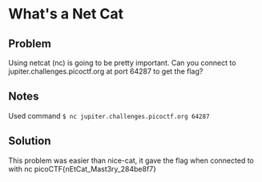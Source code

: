 # What's a Net Cat
## Problem
Using netcat (nc) is going to be pretty important. Can you connect to jupiter.challenges.picoctf.org at port 64287 to get the flag?

## Notes
Used command `$ nc jupiter.challenges.picoctf.org 64287`

## Solution
This problem was easier than nice-cat, it gave the flag when connected to with nc
picoCTF{nEtCat_Mast3ry_284be8f7}
